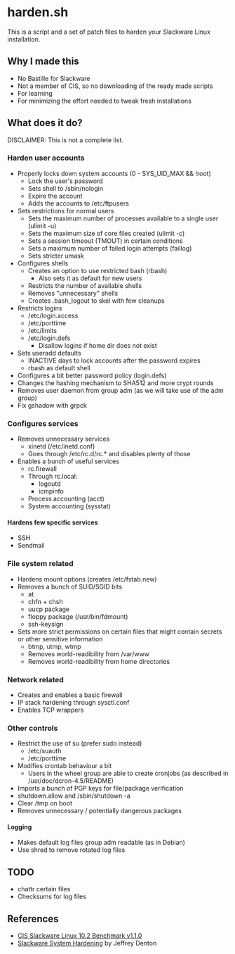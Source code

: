 harden.sh
=========

This is a script and a set of patch files to harden your Slackware Linux installation.

Why I made this
---------------

* No Bastille for Slackware
* Not a member of CIS, so no downloading of the ready made scripts
* For learning
* For minimizing the effort needed to tweak fresh installations

What does it do?
----------------

DISCLAIMER: This is not a complete list.

### Harden user accounts

* Properly locks down system accounts (0 - SYS_UID_MAX && !root)
  * Lock the user's password
  * Sets shell to /sbin/nologin
  * Expire the account
  * Adds the accounts to /etc/ftpusers
* Sets restrictions for normal users
  * Sets the maximum number of processes available to a single user (ulimit -u)
  * Sets the maximum size of core files created (ulimit -c)
  * Sets a session timeout (TMOUT) in certain conditions
  * Sets a maximum number of failed login attempts (faillog)
  * Sets stricter umask
* Configures shells
  * Creates an option to use restricted bash (rbash)
    * Also sets it as default for new users
  * Restricts the number of available shells
  * Removes "unnecessary" shells
  * Creates .bash_logout to skel with few cleanups
* Restricts logins
  * /etc/login.access
  * /etc/porttime
  * /etc/limits
  * /etc/login.defs
    * Disallow logins if home dir does not exist
* Sets useradd defaults
  * INACTIVE days to lock accounts after the password expires
  * rbash as default shell
* Configures a bit better password policy (login.defs)
* Changes the hashing mechanism to SHA512 and more crypt rounds
* Removes user daemon from group adm (as we will take use of the adm group)
* Fix gshadow with grpck

### Configures services

* Removes unnecessary services
  * xinetd (/etc/inetd.conf)
  * Goes through /etc/rc.d/rc.* and disables plenty of those
* Enables a bunch of useful services
  * rc.firewall
  * Through rc.local:
    * logoutd
    * icmpinfo
  * Process accounting (acct)
  * System accounting (sysstat)

#### Hardens few specific services

  * SSH
  * Sendmail

### File system related

* Hardens mount options (creates /etc/fstab.new)
* Removes a bunch of SUID/SGID bits
  * at
  * chfn + chsh
  * uucp package
  * floppy package (/usr/bin/fdmount)
  * ssh-keysign
* Sets more strict permissions on certain files that might contain secrets or other sensitive information
  * btmp, utmp, wtmp
  * Removes world-readibility from /var/www
  * Removes world-readibility from home directories

### Network related

* Creates and enables a basic firewall
* IP stack hardening through sysctl.conf
* Enables TCP wrappers

### Other controls

* Restrict the use of su (prefer sudo instead)
  * /etc/suauth
  * /etc/porttime
* Modifies crontab behaviour a bit
  * Users in the wheel group are able to create cronjobs (as described in /usr/doc/dcron-4.5/README)
* Imports a bunch of PGP keys for file/package verification
* shutdown.allow and /sbin/shutdown -a
* Clear /tmp on boot
* Removes unnecessary / potentially dangerous packages

#### Logging

* Makes default log files group adm readable (as in Debian)
* Use shred to remove rotated log files

TODO
----

* chattr certain files
* Checksums for log files

References
----------

* [CIS Slackware Linux 10.2 Benchmark v1.1.0][1]
* [Slackware System Hardening][2] by Jeffrey Denton


[1]: http://benchmarks.cisecurity.org/downloads/browse/index.cfm?category=benchmarks.os.linux.slackware
[2]: http://dentonj.freeshell.org/system-hardening-10.2.txt
